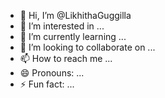 - 👋 Hi, I’m @LikhithaGuggilla
- 👀 I’m interested in ...
- 🌱 I’m currently learning ...
- 💞️ I’m looking to collaborate on ...
- 📫 How to reach me ...
- 😄 Pronouns: ...
- ⚡ Fun fact: ...

<!---
LikhithaGuggilla/LikhithaGuggilla is a ✨ special ✨ repository because its `README.md` (this file) appears on your GitHub profile.
You can click the Preview link to take a look at your changes.
--->
